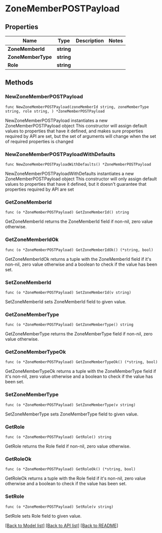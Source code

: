 # ZoneMemberPOSTPayload

## Properties

Name | Type | Description | Notes
------------ | ------------- | ------------- | -------------
**ZoneMemberId** | **string** |  | 
**ZoneMemberType** | **string** |  | 
**Role** | **string** |  | 

## Methods

### NewZoneMemberPOSTPayload

`func NewZoneMemberPOSTPayload(zoneMemberId string, zoneMemberType string, role string, ) *ZoneMemberPOSTPayload`

NewZoneMemberPOSTPayload instantiates a new ZoneMemberPOSTPayload object
This constructor will assign default values to properties that have it defined,
and makes sure properties required by API are set, but the set of arguments
will change when the set of required properties is changed

### NewZoneMemberPOSTPayloadWithDefaults

`func NewZoneMemberPOSTPayloadWithDefaults() *ZoneMemberPOSTPayload`

NewZoneMemberPOSTPayloadWithDefaults instantiates a new ZoneMemberPOSTPayload object
This constructor will only assign default values to properties that have it defined,
but it doesn't guarantee that properties required by API are set

### GetZoneMemberId

`func (o *ZoneMemberPOSTPayload) GetZoneMemberId() string`

GetZoneMemberId returns the ZoneMemberId field if non-nil, zero value otherwise.

### GetZoneMemberIdOk

`func (o *ZoneMemberPOSTPayload) GetZoneMemberIdOk() (*string, bool)`

GetZoneMemberIdOk returns a tuple with the ZoneMemberId field if it's non-nil, zero value otherwise
and a boolean to check if the value has been set.

### SetZoneMemberId

`func (o *ZoneMemberPOSTPayload) SetZoneMemberId(v string)`

SetZoneMemberId sets ZoneMemberId field to given value.


### GetZoneMemberType

`func (o *ZoneMemberPOSTPayload) GetZoneMemberType() string`

GetZoneMemberType returns the ZoneMemberType field if non-nil, zero value otherwise.

### GetZoneMemberTypeOk

`func (o *ZoneMemberPOSTPayload) GetZoneMemberTypeOk() (*string, bool)`

GetZoneMemberTypeOk returns a tuple with the ZoneMemberType field if it's non-nil, zero value otherwise
and a boolean to check if the value has been set.

### SetZoneMemberType

`func (o *ZoneMemberPOSTPayload) SetZoneMemberType(v string)`

SetZoneMemberType sets ZoneMemberType field to given value.


### GetRole

`func (o *ZoneMemberPOSTPayload) GetRole() string`

GetRole returns the Role field if non-nil, zero value otherwise.

### GetRoleOk

`func (o *ZoneMemberPOSTPayload) GetRoleOk() (*string, bool)`

GetRoleOk returns a tuple with the Role field if it's non-nil, zero value otherwise
and a boolean to check if the value has been set.

### SetRole

`func (o *ZoneMemberPOSTPayload) SetRole(v string)`

SetRole sets Role field to given value.



[[Back to Model list]](../README.md#documentation-for-models) [[Back to API list]](../README.md#documentation-for-api-endpoints) [[Back to README]](../README.md)



